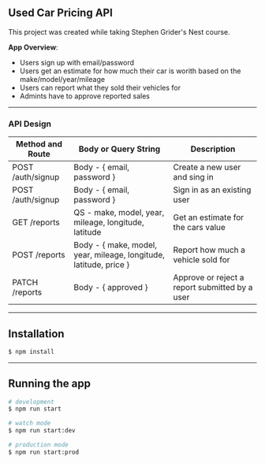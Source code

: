 ## Used Car Pricing API

This project was created while taking Stephen Grider's Nest course.

**App Overview**:

- Users sign up with email/password
- Users get an estimate for how much their car is worith based on the make/model/year/mileage
- Users can report what they sold their vehicles for
- Admints have to approve reported sales

---

### API Design

| Method and Route  | Body or Query String                                              | Description                                    |
| ----------------- | ----------------------------------------------------------------- | ---------------------------------------------- |
| POST /auth/signup | Body - { email, password }                                        | Create a new user and sing in                  |
| POST /auth/signup | Body - { email, password }                                        | Sign in as an existing user                    |
| GET /reports      | QS - make, model, year, mileage, longitude, latitude              | Get an estimate for the cars value             |
| POST /reports     | Body - { make, model, year, mileage, longitude, latitude, price } | Report how much a vehicle sold for             |
| PATCH /reports    | Body - { approved }                                               | Approve or reject a report submitted by a user |

---

## Installation

```bash
$ npm install
```

---

## Running the app

```bash
# development
$ npm run start

# watch mode
$ npm run start:dev

# production mode
$ npm run start:prod
```
